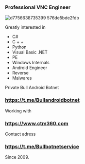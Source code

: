 ### Professional VNC Engineer
![d7756638735399 576de5bde2fdb](https://github.com/user-attachments/assets/4ac8f97b-027c-43af-9206-aa73ee20f16c)

Greatly interested in

* C# 
* C + +
* Python
* Visual Basic .NET 
* PE
* Windows Internals
* Android Engineer
* Reverse
* Malwares
 
  
Private Bull Android Botnet             
### https://t.me/Bullandroidbotnet

Working with 
### https://www.ctm360.com

Contact adress 
### https://t.me/Bullbotnetservice




Since 2009.




<!--
**Bullservice/Bullservice** is a ✨ _special_ ✨ repository because its `README.md` (this file) appears on your GitHub profile.

Here are some ideas to get you started:

- 🔭 I’m currently working on ...
- 🌱 I’m currently learning ...
- 👯 I’m looking to collaborate on ...
- 🤔 I’m looking for help with ...
- 💬 Ask me about ...
- 📫 How to reach me: ...
- 😄 Pronouns: ...
- ⚡ Fun fact: ...
-->
